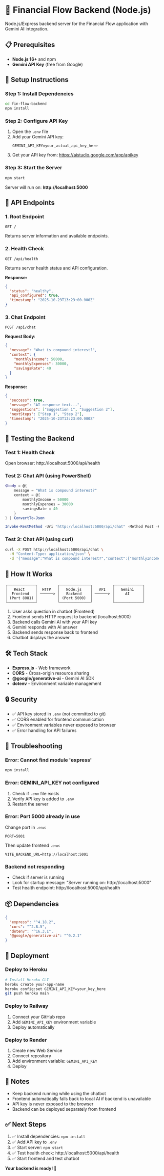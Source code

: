 # 🚀 Financial Flow Backend (Node.js)

Node.js/Express backend server for the Financial Flow application with Gemini AI integration.

## 📋 Prerequisites

- **Node.js 16+** and npm
- **Gemini API Key** (free from Google)

## 🔧 Setup Instructions

### Step 1: Install Dependencies

```bash
cd fin-flow-backend
npm install
```

### Step 2: Configure API Key

1. Open the `.env` file
2. Add your Gemini API key:
   ```env
   GEMINI_API_KEY=your_actual_api_key_here
   ```
3. Get your API key from: https://aistudio.google.com/app/apikey

### Step 3: Start the Server

```bash
npm start
```

Server will run on: **http://localhost:5000**

## 🎯 API Endpoints

### 1. Root Endpoint
```
GET /
```
Returns server information and available endpoints.

### 2. Health Check
```
GET /api/health
```
Returns server health status and API configuration.

**Response:**
```json
{
  "status": "healthy",
  "api_configured": true,
  "timestamp": "2025-10-23T13:23:00.000Z"
}
```

### 3. Chat Endpoint
```
POST /api/chat
```

**Request Body:**
```json
{
  "message": "What is compound interest?",
  "context": {
    "monthlyIncome": 50000,
    "monthlyExpenses": 30000,
    "savingsRate": 40
  }
}
```

**Response:**
```json
{
  "success": true,
  "message": "AI response text...",
  "suggestions": ["Suggestion 1", "Suggestion 2"],
  "nextSteps": ["Step 1", "Step 2"],
  "timestamp": "2025-10-23T13:23:00.000Z"
}
```

## 🧪 Testing the Backend

### Test 1: Health Check
Open browser: http://localhost:5000/api/health

### Test 2: Chat API (using PowerShell)
```powershell
$body = @{
    message = "What is compound interest?"
    context = @{
        monthlyIncome = 50000
        monthlyExpenses = 30000
        savingsRate = 40
    }
} | ConvertTo-Json

Invoke-RestMethod -Uri "http://localhost:5000/api/chat" -Method Post -ContentType "application/json" -Body $body
```

### Test 3: Chat API (using curl)
```bash
curl -X POST http://localhost:5000/api/chat \
  -H "Content-Type: application/json" \
  -d '{"message":"What is compound interest?","context":{"monthlyIncome":50000,"monthlyExpenses":30000,"savingsRate":40}}'
```

## 🔄 How It Works

```
┌─────────────┐         ┌──────────────┐         ┌─────────────┐
│   React     │  HTTP   │   Node.js    │   API   │   Gemini    │
│  Frontend   │ ──────> │   Backend    │ ──────> │     AI      │
│ (Port 8081) │         │ (Port 5000)  │         │             │
└─────────────┘         └──────────────┘         └─────────────┘
```

1. User asks question in chatbot (Frontend)
2. Frontend sends HTTP request to backend (localhost:5000)
3. Backend calls Gemini AI with your API key
4. Gemini responds with AI answer
5. Backend sends response back to frontend
6. Chatbot displays the answer

## 🛠️ Tech Stack

- **Express.js** - Web framework
- **CORS** - Cross-origin resource sharing
- **@google/generative-ai** - Gemini AI SDK
- **dotenv** - Environment variable management

## 🔒 Security

- ✅ API key stored in `.env` (not committed to git)
- ✅ CORS enabled for frontend communication
- ✅ Environment variables never exposed to browser
- ✅ Error handling for API failures

## 🐛 Troubleshooting

### Error: Cannot find module 'express'
```bash
npm install
```

### Error: GEMINI_API_KEY not configured
1. Check if `.env` file exists
2. Verify API key is added to `.env`
3. Restart the server

### Error: Port 5000 already in use
Change port in `.env`:
```env
PORT=5001
```

Then update frontend `.env`:
```env
VITE_BACKEND_URL=http://localhost:5001
```

### Backend not responding
- Check if server is running
- Look for startup message: "Server running on: http://localhost:5000"
- Test health endpoint: http://localhost:5000/api/health

## 📦 Dependencies

```json
{
  "express": "^4.18.2",
  "cors": "^2.8.5",
  "dotenv": "^16.3.1",
  "@google/generative-ai": "^0.2.1"
}
```

## 🚀 Deployment

### Deploy to Heroku
```bash
# Install Heroku CLI
heroku create your-app-name
heroku config:set GEMINI_API_KEY=your_key_here
git push heroku main
```

### Deploy to Railway
1. Connect your GitHub repo
2. Add `GEMINI_API_KEY` environment variable
3. Deploy automatically

### Deploy to Render
1. Create new Web Service
2. Connect repository
3. Add environment variable: `GEMINI_API_KEY`
4. Deploy

## 📝 Notes

- Keep backend running while using the chatbot
- Frontend automatically falls back to local AI if backend is unavailable
- API key is never exposed to the browser
- Backend can be deployed separately from frontend

## ✅ Next Steps

1. ✅ Install dependencies: `npm install`
2. ✅ Add API key to `.env`
3. ✅ Start server: `npm start`
4. ✅ Test health check: http://localhost:5000/api/health
5. ✅ Start frontend and test chatbot

**Your backend is ready! 🎉**
